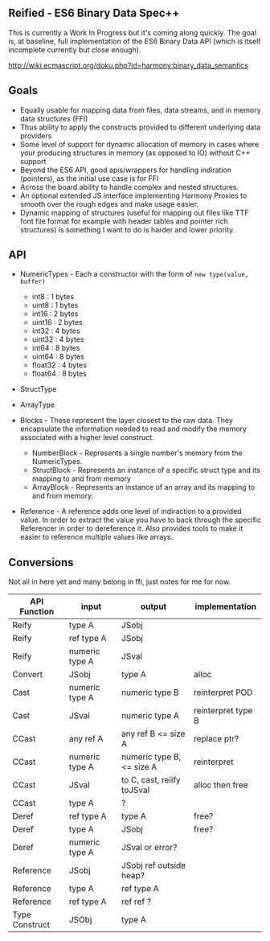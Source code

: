 ## Reified - ES6 Binary Data Spec++

This is currently a Work In Progress but it's coming along quickly. The goal is, at baseline, full implementation of the ES6 Binary Data API (which is itself incomplete currently but close enough).

http://wiki.ecmascript.org/doku.php?id=harmony:binary_data_semantics

## Goals

* Equally usable for mapping data from files, data streams, and in memory data structures (FFI)
* Thus ability to apply the constructs provided to different underlying data providers
* Some level of support for dynamic allocation of memory in cases where your producing structures in memory (as opposed to IO) without C++ support
* Beyond the ES6 API, good apis/wrappers for handling indiration (pointers), as the initial use case is for FFI
* Across the board ability to handle complex and nested structures.
* An optional extended JS interface implementing Harmony Proxies to smooth over the rough edges and make usage easier.
* Dynamic mapping of structures (useful for mapping out files like TTF font file format for example with header tables and pointer rich structures) is something I want to do is harder and lower priority.

## API

* NumericTypes - Each a constructor with the form of `new type(value, buffer)`
  * int8    : 1 bytes
  * uint8   : 1 bytes
  * int16   : 2 bytes
  * uint16  : 2 bytes
  * int32   : 4 bytes
  * uint32  : 4 bytes
  * int64   : 8 bytes
  * uint64  : 8 bytes
  * float32 : 4 bytes
  * float64 : 8 bytes

* StructType
* ArrayType

* Blocks - These represent the layer closest to the raw data. They encapsulate the information needed
           to read and modify the memory associated with a higher level construct.
  * NumberBlock - Represents a single number's memory from the NumericTypes.
  * StructBlock - Represents an instance of a specific struct type and its mapping to and from memory
  * ArrayBlock - Represents an instance of an array and its mapping to and from memory.

* Reference - A reference adds one level of indiraction to a provided value. In order to extract the value you have to back through the specific Referencer in order to dereference it. Also provides tools to make it easier to reference multiple values like arrays.



## Conversions

Not all in here yet and many belong in ffi, just notes for me for now.


 API Function  | input           | output                      |  implementation
---------------|-----------------|-----------------------------|-----------------------
Reify          |          type A | JSobj                       |                    
Reify          |      ref type A | JSobj                       |                    
Reify          |  numeric type A | JSval                       |                    
Convert        |           JSobj | type A                      |  alloc             
Cast           |  numeric type A | numeric type B              |  reinterpret POD   
Cast           |           JSval | numeric type A              |  reinterpret type B
CCast          |       any ref A | any ref B <= size A         |  replace ptr?      
CCast          |  numeric type A | numeric type B, <= size A   |  reinterpret       
CCast          |           JSval | to C, cast, reiify toJSval  |  alloc then free   
CCast          |          type A | ?                           |                    
Deref          |      ref type A | type A                      |  free?             
Deref          |          type A | JSobj                       |  free?             
Deref          |  numeric type A | JSval or error?             |                    
Reference      |           JSobj | JSobj ref outside heap?     |                    
Reference      |          type A | ref type A                  |                    
Reference      |      ref type A | ref ref ?                   |                    
Type Construct |           JSObj | type A                      |                    